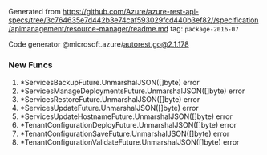 Generated from https://github.com/Azure/azure-rest-api-specs/tree/3c764635e7d442b3e74caf593029fcd440b3ef82//specification/apimanagement/resource-manager/readme.md tag: `package-2016-07`

Code generator @microsoft.azure/autorest.go@2.1.178


### New Funcs

1. *ServicesBackupFuture.UnmarshalJSON([]byte) error
1. *ServicesManageDeploymentsFuture.UnmarshalJSON([]byte) error
1. *ServicesRestoreFuture.UnmarshalJSON([]byte) error
1. *ServicesUpdateFuture.UnmarshalJSON([]byte) error
1. *ServicesUpdateHostnameFuture.UnmarshalJSON([]byte) error
1. *TenantConfigurationDeployFuture.UnmarshalJSON([]byte) error
1. *TenantConfigurationSaveFuture.UnmarshalJSON([]byte) error
1. *TenantConfigurationValidateFuture.UnmarshalJSON([]byte) error
